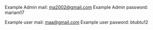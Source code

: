 Example Admin mail: ma2002@gmail.com
Example Admin password: mariam17

Example user mail: maa@gmail.com
Example user pasword: btubtu12

